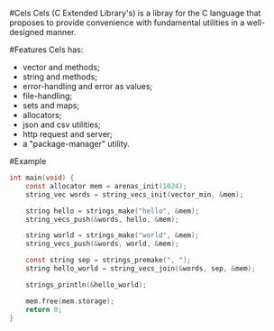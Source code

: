 #Cels
Cels (C Extended Library's) is a libray for the C language
that proposes to provide convenience with fundamental 
utilities in a well-designed manner.

#Features
Cels has:
- vector and methods;
- string and methods;
- error-handling and error as values;
- file-handling;
- sets and maps;
- allocators;
- json and csv utilities;
- http request and server;
- a "package-manager" utility.

#Example

```C
int main(void) {
    const allocator mem = arenas_init(1024);
    string_vec words = string_vecs_init(vector_min, &mem);

    string hello = strings_make("hello", &mem);
    string_vecs_push(&words, hello, &mem);

    string world = strings_make("world", &mem);
    string_vecs_push(&words, world, &mem);

    const string sep = strings_premake(", ");
    string hello_world = string_vecs_join(&words, sep, &mem);

    strings_println(&hello_world);

    mem.free(mem.storage);
    return 0;
}
```
